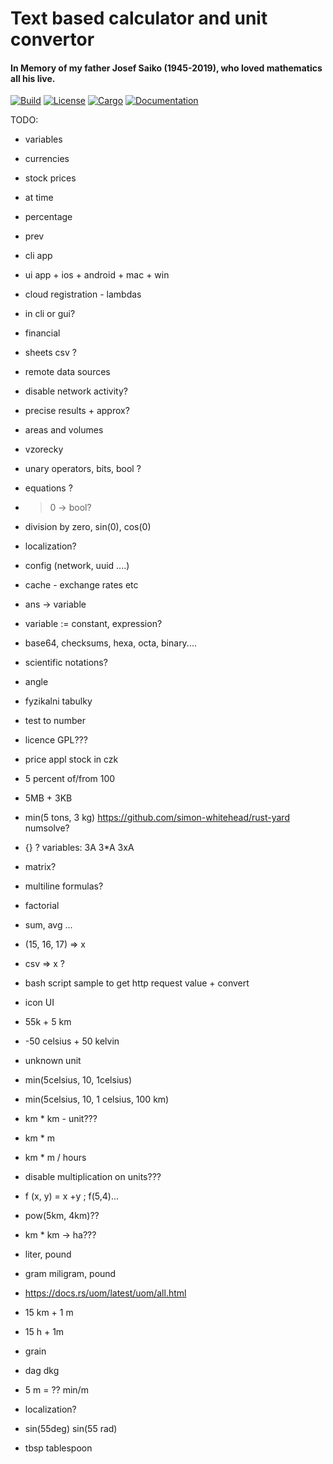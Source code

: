 # Text based calculator and unit convertor

#### In Memory of my father Josef Saiko (1945-2019), who loved mathematics all his live.

[![Build](https://github.com/dsaiko/pepa-calculator/actions/workflows/rust.yml/badge.svg)](https://github.com/dsaiko/pepa-calculator/actions)
[![License](https://img.shields.io/badge/license-MIT-blue.svg)](https://github.com/dsaiko/pepa-calculator)
[![Cargo](https://img.shields.io/crates/v/pepa-calculator.svg)](https://crates.io/crates/pepa-calculator)
[![Documentation](https://docs.rs/pepa-calculator/badge.svg)](https://docs.rs/pepa-calculator)

TODO:

- variables
- currencies
- stock prices
- at time
- percentage
- prev
- cli app
- ui app + ios + android + mac + win
- cloud registration - lambdas
- in cli or gui?
- financial
- sheets csv ?
- remote data sources
- disable network activity?
- precise results + approx?
- areas and volumes
- vzorecky
- unary operators, bits, bool ?
- equations ?
- > 0 -> bool?
- division by zero, sin(0), cos(0)
- localization?
- config (network, uuid ....)
- cache - exchange rates etc
- ans -> variable
- variable := constant, expression?
- base64, checksums, hexa, octa, binary....
- scientific notations?
- angle
- fyzikalni tabulky
- test to number
- licence GPL???
- price appl stock in czk
- 5 percent of/from 100
- 5MB + 3KB
- min(5 tons, 3 kg)
  https://github.com/simon-whitehead/rust-yard
  numsolve?
- {} ?
  variables: 3A 3*A 3xA
- matrix?
- multiline formulas?
- factorial
- sum, avg ...
- (15, 16, 17) => x
- csv => x ?
- bash script sample to get http request value + convert
- icon UI
- 55k + 5 km
- -50 celsius + 50 kelvin
- unknown unit
- min(5celsius, 10, 1celsius)
- min(5celsius, 10, 1 celsius, 100 km)
- km * km - unit???
- km * m
- km * m / hours
- disable multiplication on units???
- f (x, y) = x +y ; f(5,4)...
- pow(5km, 4km)??
- km * km -> ha???
- liter, pound
- gram miligram, pound
- https://docs.rs/uom/latest/uom/all.html
- 15 km + 1 m
- 15 h + 1m
- grain

- dag dkg
- 5 m = ?? min/m
- localization?
- sin(55deg) sin(55 rad)
- tbsp tablespoon